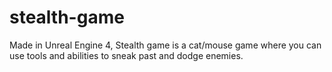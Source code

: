# stealth-game


Made in Unreal Engine 4, Stealth game is a cat/mouse game where you can use tools and abilities to sneak past and dodge enemies.
